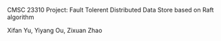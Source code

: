 CMSC 23310 Project: Fault Tolerent Distributed Data Store based on Raft algorithm 

Xifan Yu, Yiyang Ou, Zixuan Zhao
